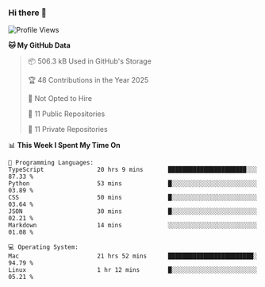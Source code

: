 ### Hi there 👋

<!--
**huayuan4396/huayuan4396** is a ✨ _special_ ✨ repository because its `README.md` (this file) appears on your GitHub profile.

Here are some ideas to get you started:

- 🔭 I’m currently working on ...
- 🌱 I’m currently learning ...
- 👯 I’m looking to collaborate on ...
- 🤔 I’m looking for help with ...
- 💬 Ask me about ...
- 📫 How to reach me: ...
- 😄 Pronouns: ...
- ⚡ Fun fact: ...
-->

<!--START_SECTION:waka-->
![Profile Views](http://img.shields.io/badge/Profile%20Views-2-blue)

**🐱 My GitHub Data** 

> 📦 506.3 kB Used in GitHub's Storage 
 > 
> 🏆 48 Contributions in the Year 2025
 > 
> 🚫 Not Opted to Hire
 > 
> 📜 11 Public Repositories 
 > 
> 🔑 11 Private Repositories 
 > 
📊 **This Week I Spent My Time On** 

```text
💬 Programming Languages: 
TypeScript               20 hrs 9 mins       ██████████████████████░░░   87.33 % 
Python                   53 mins             █░░░░░░░░░░░░░░░░░░░░░░░░   03.89 % 
CSS                      50 mins             █░░░░░░░░░░░░░░░░░░░░░░░░   03.64 % 
JSON                     30 mins             █░░░░░░░░░░░░░░░░░░░░░░░░   02.21 % 
Markdown                 14 mins             ░░░░░░░░░░░░░░░░░░░░░░░░░   01.08 % 

💻 Operating System: 
Mac                      21 hrs 52 mins      ████████████████████████░   94.79 % 
Linux                    1 hr 12 mins        █░░░░░░░░░░░░░░░░░░░░░░░░   05.21 % 
```


<!--END_SECTION:waka-->

